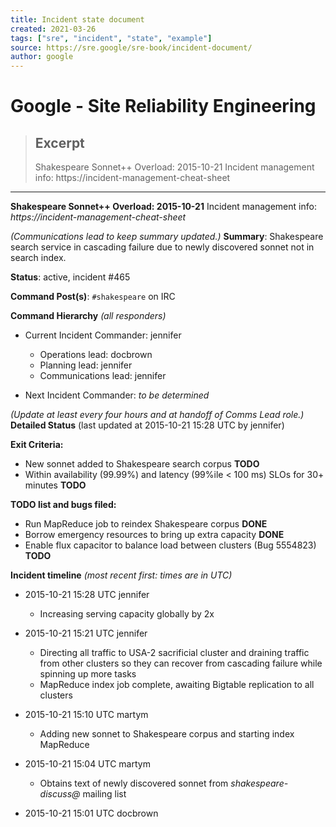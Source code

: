 ```yaml
---
title: Incident state document
created: 2021-03-26
tags: ["sre", "incident", "state", "example"]
source: https://sre.google/sre-book/incident-document/
author: google
---
```


# Google - Site Reliability Engineering

> ## Excerpt
> Shakespeare Sonnet++ Overload: 2015-10-21
  Incident management info: https://incident-management-cheat-sheet

---
**Shakespeare Sonnet++ Overload: 2015-10-21**
Incident management info: _https://incident-management-cheat-sheet_

_(Communications lead to keep summary updated.)_
**Summary**: Shakespeare search service in cascading failure due to newly discovered sonnet not in search index.

**Status**: active, incident #465

**Command Post(s)**: `#shakespeare` on IRC

**Command Hierarchy** _(all responders)_

-   Current Incident Commander: jennifer

    -   Operations lead: docbrown
    -   Planning lead: jennifer
    -   Communications lead: jennifer
-   Next Incident Commander: _to be determined_


_(Update at least every four hours and at handoff of Comms Lead role.)_
**Detailed Status** (last updated at 2015-10-21 15:28 UTC by jennifer)

**Exit Criteria:**

-   New sonnet added to Shakespeare search corpus **TODO**
-   Within availability (99.99%) and latency (99%ile < 100 ms) SLOs for 30+ minutes **TODO**

**TODO list and bugs filed:**

-   Run MapReduce job to reindex Shakespeare corpus **DONE**
-   Borrow emergency resources to bring up extra capacity **DONE**
-   Enable flux capacitor to balance load between clusters (Bug 5554823) **TODO**

**Incident timeline** _(most recent first: times are in UTC)_

-   2015-10-21 15:28 UTC jennifer

    -   Increasing serving capacity globally by 2x
-   2015-10-21 15:21 UTC jennifer

    -   Directing all traffic to USA-2 sacrificial cluster and draining traffic from other clusters so they can recover from cascading failure while spinning up more tasks
    -   MapReduce index job complete, awaiting Bigtable replication to all clusters
-   2015-10-21 15:10 UTC martym

    -   Adding new sonnet to Shakespeare corpus and starting index MapReduce
-   2015-10-21 15:04 UTC martym

    -   Obtains text of newly discovered sonnet from _shakespeare-discuss@_ mailing list
-   2015-10-21 15:01 UTC docbrown
